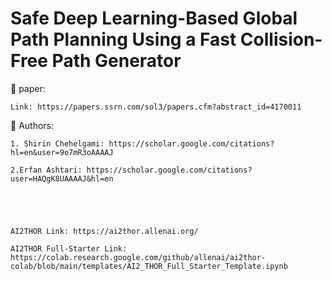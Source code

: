 # Safe Deep Learning-Based Global Path Planning Using a Fast Collision-Free Path Generator

📃 paper: 

    Link: https://papers.ssrn.com/sol3/papers.cfm?abstract_id=4170011

📝 Authors:

    1. Shirin Chehelgami: https://scholar.google.com/citations?hl=en&user=9o7mR3oAAAAJ

    2.Erfan Ashtari: https://scholar.google.com/citations?user=HAQgK8UAAAAJ&hl=en





    AI2THOR Link: https://ai2thor.allenai.org/

    AI2THOR Full-Starter Link: https://colab.research.google.com/github/allenai/ai2thor-colab/blob/main/templates/AI2_THOR_Full_Starter_Template.ipynb

